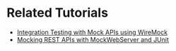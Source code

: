 # Related Tutorials

* [Integration Testing with Mock APIs using WireMock](https://howtodoinjava.com/java/library/mock-rest-api-with-wiremock/)
* [Mocking REST APIs with MockWebServer and JUnit](https://howtodoinjava.com/java/library/mockwebserver-junit-webclient/)